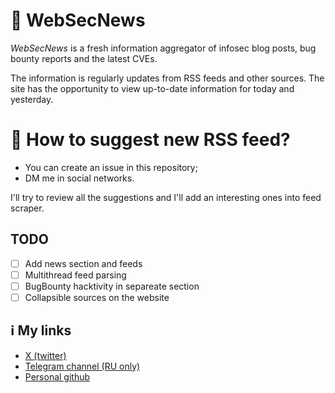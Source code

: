 # 🐞 WebSecNews

*WebSecNews* is a fresh information aggregator of infosec blog posts, bug bounty reports and the latest CVEs.

The information is regularly updates from RSS feeds and other sources. The site has the opportunity to view up-to-date information for today and yesterday.

# 💬 How to suggest new RSS feed?

* You can create an issue in this repository;
* DM me in social networks.

I'll try to review all the suggestions and I'll add an interesting ones into feed scraper.

## TODO

- [ ]  Add news section and feeds
- [ ]  Multithread feed parsing
- [ ]  BugBounty hacktivity in separeate section
- [ ]  Collapsible sources on the website

## ℹ️ My links
* [X (twitter)](https://twitter.com/m1ke_n1)
* [Telegram channel (RU only)](https://t.me/WebSecHack)
* [Personal github](https://github.com/mike-n1)
